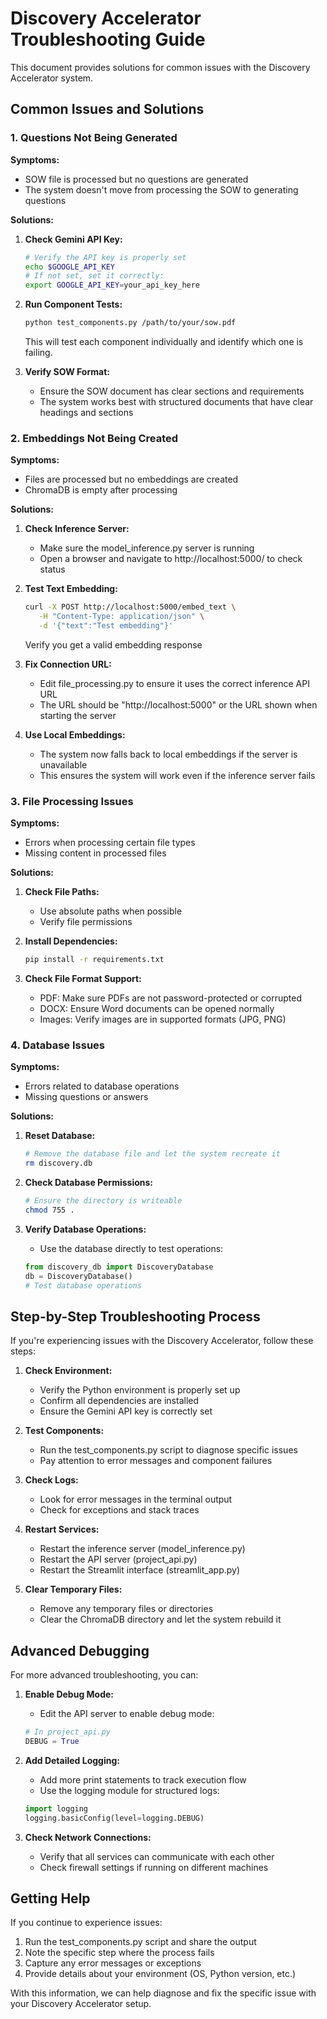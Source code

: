 # Discovery Accelerator Troubleshooting Guide

This document provides solutions for common issues with the Discovery Accelerator system.

## Common Issues and Solutions

### 1. Questions Not Being Generated

**Symptoms:**
- SOW file is processed but no questions are generated
- The system doesn't move from processing the SOW to generating questions

**Solutions:**
1. **Check Gemini API Key:**
   ```bash
   # Verify the API key is properly set
   echo $GOOGLE_API_KEY
   # If not set, set it correctly:
   export GOOGLE_API_KEY=your_api_key_here
   ```

2. **Run Component Tests:**
   ```bash
   python test_components.py /path/to/your/sow.pdf
   ```
   This will test each component individually and identify which one is failing.

3. **Verify SOW Format:**
   - Ensure the SOW document has clear sections and requirements
   - The system works best with structured documents that have clear headings and sections

### 2. Embeddings Not Being Created

**Symptoms:**
- Files are processed but no embeddings are created
- ChromaDB is empty after processing

**Solutions:**
1. **Check Inference Server:**
   - Make sure the model_inference.py server is running
   - Open a browser and navigate to http://localhost:5000/ to check status

2. **Test Text Embedding:**
   ```bash
   curl -X POST http://localhost:5000/embed_text \
      -H "Content-Type: application/json" \
      -d '{"text":"Test embedding"}'
   ```
   Verify you get a valid embedding response

3. **Fix Connection URL:**
   - Edit file_processing.py to ensure it uses the correct inference API URL
   - The URL should be "http://localhost:5000" or the URL shown when starting the server

4. **Use Local Embeddings:**
   - The system now falls back to local embeddings if the server is unavailable
   - This ensures the system will work even if the inference server fails

### 3. File Processing Issues

**Symptoms:**
- Errors when processing certain file types
- Missing content in processed files

**Solutions:**
1. **Check File Paths:**
   - Use absolute paths when possible
   - Verify file permissions

2. **Install Dependencies:**
   ```bash
   pip install -r requirements.txt
   ```

3. **Check File Format Support:**
   - PDF: Make sure PDFs are not password-protected or corrupted
   - DOCX: Ensure Word documents can be opened normally
   - Images: Verify images are in supported formats (JPG, PNG)

### 4. Database Issues

**Symptoms:**
- Errors related to database operations
- Missing questions or answers

**Solutions:**
1. **Reset Database:**
   ```bash
   # Remove the database file and let the system recreate it
   rm discovery.db
   ```

2. **Check Database Permissions:**
   ```bash
   # Ensure the directory is writeable
   chmod 755 .
   ```

3. **Verify Database Operations:**
   - Use the database directly to test operations:
   ```python
   from discovery_db import DiscoveryDatabase
   db = DiscoveryDatabase()
   # Test database operations
   ```

## Step-by-Step Troubleshooting Process

If you're experiencing issues with the Discovery Accelerator, follow these steps:

1. **Check Environment:**
   - Verify the Python environment is properly set up
   - Confirm all dependencies are installed
   - Ensure the Gemini API key is correctly set

2. **Test Components:**
   - Run the test_components.py script to diagnose specific issues
   - Pay attention to error messages and component failures

3. **Check Logs:**
   - Look for error messages in the terminal output
   - Check for exceptions and stack traces

4. **Restart Services:**
   - Restart the inference server (model_inference.py)
   - Restart the API server (project_api.py)
   - Restart the Streamlit interface (streamlit_app.py)

5. **Clear Temporary Files:**
   - Remove any temporary files or directories
   - Clear the ChromaDB directory and let the system rebuild it

## Advanced Debugging

For more advanced troubleshooting, you can:

1. **Enable Debug Mode:**
   - Edit the API server to enable debug mode:
   ```python
   # In project_api.py
   DEBUG = True
   ```

2. **Add Detailed Logging:**
   - Add more print statements to track execution flow
   - Use the logging module for structured logs:
   ```python
   import logging
   logging.basicConfig(level=logging.DEBUG)
   ```

3. **Check Network Connections:**
   - Verify that all services can communicate with each other
   - Check firewall settings if running on different machines

## Getting Help

If you continue to experience issues:

1. Run the test_components.py script and share the output
2. Note the specific step where the process fails
3. Capture any error messages or exceptions
4. Provide details about your environment (OS, Python version, etc.)

With this information, we can help diagnose and fix the specific issue with your Discovery Accelerator setup.

